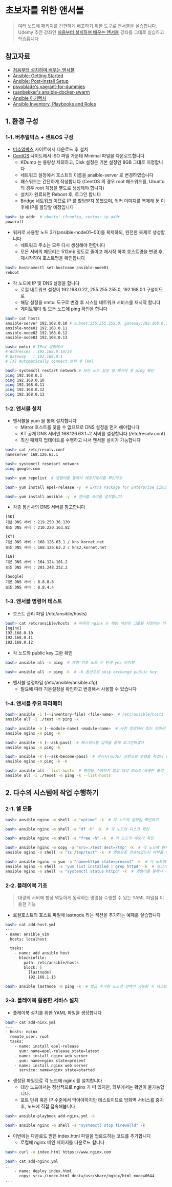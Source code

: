 # 초보자를 위한 앤서블
> 여러 노드에 패키지를 간편하게 배포하기 위한 도구로 앤서블을 실습합니다.
> Udemy 추천 강좌인 [처음부터 설치하며 배우는 앤서블](https://www.udemy.com/course/using_ansible_for_simple_configuration/) 강좌를 그대로 실습하고 학습흡니다

## 참고자료
* [처음부터 설치하며 배우는 앤서블](https://www.udemy.com/course/using_ansible_for_simple_configuration/)
* [Ansible: Getting Started](https://docs.ansible.com/ansible/latest/user_guide/intro_getting_started.html)
* [Ansible: Post-Install Setup](https://hvops.com/articles/ansible-post-install/)
* [psyoblade's vagrant-for-dummies](https://github.com/psyoblade/vagrant-for-dummies/)
* [ruanbekker's ansible-docker-swarm](https://github.com/psyoblade/ansible-docker-swarm/)
* [Ansible 아키텍처](https://velog.io/@hanblueblue/%EB%B2%88%EC%97%AD-Ansible)
* [Ansible Inventory, Playbooks and Roles](https://velog.io/@hanblueblue/%EB%B2%88%EC%97%AD-Ansible2-%ED%94%8C%EB%A0%88%EC%9D%B4%EB%B6%81)



## 1. 환경 구성

### 1-1. 버추얼박스 + 센트OS 구성
* [버추얼박스](https://www.virtualbox.org/wiki/Downloads) 사이트에서 다운로드 후 설치
* [CentOS](http://isoredirect.centos.org/centos/8/isos/x86_64/) 사이트에서 ISO 파일 가운데 Minimal 파일을 다운로드합니다
  - KDump 는 용량상 제외하고, Disk 설정은 기본 설정인 8GB 그대로 지정합니다
  - 네트워크 설정에서 호스트의 이름을 ansible-server 로 변경하였습니다
  - 패스워드는 간단하게 작성합니다 (CentOS 의 경우 root 패스워드를, Ubuntu 의 경우 root 계정을 별도로 생성해야 합니다)
  - 설치가 완료되면 Reboot 후, 로그인 합니다
  - Bridge 네트워크 이므로 IP 를 할당받지 못했으며, 워커 이미지를 복제해 둔 이후에 IP를 할당할 예정입니다
```bash
bash> ip addr  # ubuntu: ifconfig, centos: ip addr
poweroff
```
* 워커로 사용할 노드 3개(ansible-node01~03)를 복제하되, 완전한 복제로 생성합니다
  - 네트워크 주소는 모두 다시 생성해야 편합니다
  - 모든 서버의 메모리는 512mb 정도로 줄이고 재시작 하여 호스트명을 변경 후, 재시작하여 호스트명을 확인합니다
```bash
bash> hostnamectl set-hostname ansible-node01
reboot
```
* 각 노드에 IP 및 DNS 설정을 합니다
  - 로컬 네트워크 설정이 192.168.0.22, 255.255.255.0, 192.168.0.1 구성이므로 
  - 해당 설정을 nmtui 도구로 변경 후 시스템 네트워크 서비스를 재시작 합니다
  - 게이트웨이 및 모든 노드에 ping 확인을 합니다
```bash
bash> cat hosts
ansible-server 192.168.0.10 # subnet:255.255.255.0, gateway:192.168.0.1
ansible-node01 192.168.0.11
ansible-node02 192.168.0.12
ansible-node03 192.168.0.13

bash> nmtui # IPv4 설정에서
# Addresses : 192.168.0.10/24
# Gateway   : 192.168.0.1
# [X] Automatically connect 선택 후 [OK]

bash> systemctl restart network # 모든 노드 설정 및 재시작 후 ping 확인
ping 192.168.0.1
ping 192.168.0.10
ping 192.168.0.11
ping 192.168.0.12
ping 192.168.0.13

```


### 1-2. 앤서블 설치
* 앤서블을 yum 을 통해 설치합니다
  - Mirror 호스트를 찾을 수 없으므로 DNS 설정을 먼저 해야합니다
  - KT 공개 DNS 서버인 168.126.63.1~2 서버를 설정합니다 (/etc/resolv.conf)
  - 최신 패캐지 업데이트를 수행하고 나서 앤서블 설치가 가능합니다
```bash
bash> cat /etc/resolv.conf
nameserver 168.126.63.1

bash> systemctl resetart network
ping google.com

bash> yum repolist  # 명령어를 통해서 레포지토리를 확인하고

bash> yum install epel-release -y  # Extra Package for Enterprise Linux 를 업데이트합니다

bash> yum install ansible -y  # 앤서블 코어를 설치합니다
```
* 각종 통신사의 DNS 서버를 참고합니다
```text
[SK]
기본 DNS 서버 : 219.250.36.130
보조 DNS 서버 : 210.220.163.82

[KT]
기본 DNS 서버 : 168.126.63.1 / kns.kornet.net
보조 DNS 서버 : 168.126.63.2 / kns2.kornet.net

[LG]
기본 DNS 서버 : 164.124.101.2
보조 DNS 서버 : 203.248.252.2

[Google]
기본 DNS 서버 : 8.8.8.8
보조 DNS 서버 : 8.8.4.4
```


### 1-3. 앤서블 명령어 테스트
* 호스트 관리 파일 (/etc/ansible/hosts)
```bash
bash> cat /etc/ansible/hosts  # 아래의 nginx 는 해당 섹션의 그룹을 지정하는 키워드입니다
[nginx]
192.168.0.10
192.168.0.11
192.168.0.12
```
* 각 노드와 public key 교환 확인
```bash
bash> ansible all -m ping  # 명령 이후 노드 수 만큼 yes 타이핑 

bash> ansible all -m ping -k  # -k 옵션으로 skip exchange public key
```
* 앤서블 설정파일 (/etc/ansible/ansible.cfg)
  - 필요에 따라 기본설정을 확인하고 변경해서 사용할 수 있습니다


### 1-4. 앤서블 주요 파라메터
```bash
bash> ansible -i (--inventory-file) <file-name>  # /etc/ansible/hosts 파일 대신 다른 파일을 지정
ansible all -i ./test -m ping -k

bash> ansible -m (--module-name) <module-name>  # 사전 정의되어 있는 파이썬 모듈의 이름을 지정
ansible nginx -m ping -k

bash> ansible -k (--ask-pass)  # 패스워드를 입력을 통해 로그인하겠다
ansible nginx -m ping -k

bash> ansible -K (--ask-become-pass)  # 관리자(sudo) 권한으로 수행을 하겠다 (2번 패스워드 입력필요)
ansible nginx -m ping -k -K

bash> ansible all --list-hosts  # 명령을 수행하지 않고 대상 호스트 목록만 출력
ansible all -i ./teset -m ping -k --list-hosts
```


## 2. 다수의 시스템에 작업 수행하기

### 2-1. 쉘 모듈
```bash
bash> ansible nginx -m shell -a "uptime" -k  # 각 노드의 업타임 확인하기

bash> ansible nginx -m shell -a "df -h" -k  # 각 노드의 디스크 확인

bash> ansible nginx -m shell -a "free -h" -k  # 각 노드의 메모리 확인

bash> ansible nginx -m copy -a "src=./test dest=/tmp" -k  # 각 노드에 현재 test 파일을 복사
ansible nginx -m shell -a "ls /tmp/test" -k  # 명령으로 전송되었는지 여부를 확인 

bash> ansible nginx -m yum -a "name=httpd state=present" -k  # 각 노드에 httpd 데몬을 존재하는(present) 상태(state)로 만들어라
ansible nginx -m shell -a "yum list installed | grep httpd" -k  # 경고가 뜨긴 하지만 설치 여부를 확인할 수 있다
ansible nginx -m shell -a "systemctl status httpd" -k  # 명령어를 통해서 서비스가 떠 있지 않음을 알 수 있다
```


### 2-2. 플레이북 기초
> 대량의 서버에 항상 멱등하게 동작하는 명령을 수행할 수 있는 YAML 파일을 이용한 기능
* 로컬호스트의 호스트 파일에 lastnode 라는 섹션을 추가하는 예제를 실습합니다
```bash
bash> cat add-host.yml
---
- name: ansible_vim
  hosts: localhost

  tasks:
    - name: add ansible host
      blockinfile:
        path: /etc/ansible/hosts
        block: |
          [lastnode]
          192.168.1.13

bash> ansible lastnode -m ping -k  # 방금 추가한 노드만 선택이 가능한 지 테스트합니다
```

### 2-3. 플레이북 활용한 서비스 설치
* 플레이북 설치를 위한 YAML 파일을 생성합니다
```bash
bash> cat add-ninx.yml
---
- hosts: nginx
  remote_user: root
  tasks:
    - name: install epel-release
      yum: name=epel-release state=latest
    - name: install nginx web server
      yum: name=nginx state=present
    - name: install nginx web server
      service: name=nginx state=started
```
* 생성된 파일으로 각 노드에 nginx 를 설치합니다
  - 대상 노드에서는 정상적으로 nginx 가 떠 있지만, 외부에서는 확인이 불가능합니다.
  - 포트 단위 혹은 IP 수준에서 막아야하지만 테스트이므로 방화벽 서비스를 중지 후, 노드에 직접 접속해봅니다
```bash
bash> ansible-playbook add-nginx.yml -k

bash> ansible nginx -m shell -a "systemctl stop firewalld" -k
```
* 이번에는 다운로드 받은 index.html 파일을 업로드하는 코드를 추가합니다
  - 로컬에 nginx 메인 페이지를 다운로드 합니다
```bash
bash> curl -o index.html https://www.nginx.com

bash> cat add-nginx.yml
...
    - name: deploy index.html
      copy: src=./index.html dest=/usr/share/nginx/html mode=0644
...
```

